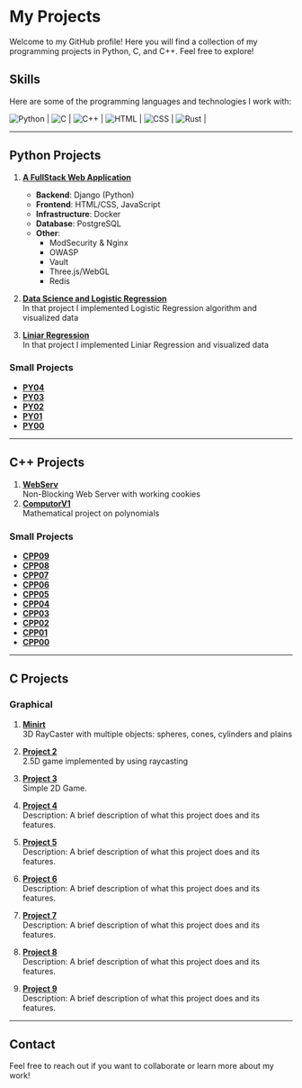 # My Projects

Welcome to my GitHub profile! Here you will find a collection of my programming projects in Python, C, and C++. Feel free to explore!

## Skills

Here are some of the programming languages and technologies I work with:

![Python](https://img.shields.io/badge/Python-3776AB?style=flat&logo=python&logoColor=white) |
![C](https://img.shields.io/badge/C-00599C?style=flat&logo=c&logoColor=white) |
![C++](https://img.shields.io/badge/C%2B%2B-00599C?style=flat&logo=c%2B%2B&logoColor=white) |
![HTML](https://img.shields.io/badge/HTML5-E34F26?style=flat&logo=html5&logoColor=white) |
![CSS](https://img.shields.io/badge/CSS3-1572B6?style=flat&logo=css3&logoColor=white) |
![Rust](https://img.shields.io/badge/Rust-000000?style=flat&logo=rust&logoColor=white) |

---

## Python Projects

1. **[A FullStack Web Application](https://github.com/oBritt/ft_transcendence)**  
   - **Backend**: Django (Python)  
   - **Frontend**: HTML/CSS, JavaScript  
   - **Infrastructure**: Docker  
   - **Database**: PostgreSQL  
   - **Other**:  
     - ModSecurity & Nginx  
     - OWASP  
     - Vault  
     - Three.js/WebGL  
     - Redis

2. **[Data Science and Logistic Regression](https://github.com/oBritt/dslr)**  
   In that project I implemented Logistic Regression algorithm and visualized data

3. **[Liniar Regression](https://github.com/oBritt/linear_regression)**  
   In that project I implemented Liniar Regression and visualized data

### Small Projects
- **[PY04](https://github.com/oBritt/PY04)**
- **[PY03](https://github.com/oBritt/PY03)**
- **[PY02](https://github.com/oBritt/PY02)**
- **[PY01](https://github.com/oBritt/PY01)**
- **[PY00](https://github.com/oBritt/PY00)**

---

## C++ Projects

1. **[WebServ](https://github.com/oBritt/)**  
   Non-Blocking Web Server with working cookies 
2. **[ComputorV1](https://github.com/oBritt/Computor-v1/)**  
   Mathematical project on polynomials

### Small Projects
- **[CPP09](https://github.com/oBritt/CPP09)**
- **[CPP08](https://github.com/oBritt/CPP08)**
- **[CPP07](https://github.com/oBritt/CPP07)**
- **[CPP06](https://github.com/oBritt/CPP06)**
- **[CPP05](https://github.com/oBritt/CPP05)**
- **[CPP04](https://github.com/oBritt/CPP04)**
- **[CPP03](https://github.com/oBritt/CPP03)**
- **[CPP02](https://github.com/oBritt/CPP02)**
- **[CPP01](https://github.com/oBritt/CPP01)**
- **[CPP00](https://github.com/oBritt/CPP00)**

---

## C Projects

### Graphical
   1. **[Minirt](https://github.com/oBritt/MiniRt)**  
      3D RayCaster with multiple objects: spheres, cones, cylinders and plains
   
   2. **[Project 2](https://github.com/oBritt/Cub3d)**  
      2.5D game implemented by using raycasting
   
   3. **[Project 3](https://github.com/oBritt/so_long)**  
      Simple 2D Game.

4. **[Project 4](https://github.com/yourusername/project4)**  
   Description: A brief description of what this project does and its features.

5. **[Project 5](https://github.com/yourusername/project5)**  
   Description: A brief description of what this project does and its features.

6. **[Project 6](https://github.com/yourusername/project6)**  
   Description: A brief description of what this project does and its features.

7. **[Project 7](https://github.com/yourusername/project7)**  
   Description: A brief description of what this project does and its features.

8. **[Project 8](https://github.com/yourusername/project8)**  
   Description: A brief description of what this project does and its features.

9. **[Project 9](https://github.com/yourusername/project9)**  
   Description: A brief description of what this project does and its features.

---

## Contact
Feel free to reach out if you want to collaborate or learn more about my work!
